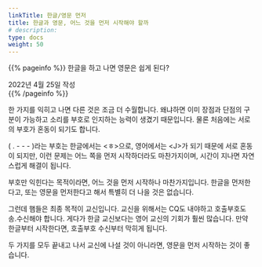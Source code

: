 ```yaml
---
linkTitle: 한글/영문 먼저
title: 한글과 영문, 어느 것을 먼저 시작해야 할까
# description: 
type: docs
weight: 50
---
```

{{% pageinfo %}}
한글을 하고 나면 영문은 쉽게 된다?

2022년 4월 25일 작성<br>
{{% /pageinfo %}}

한 가지를 익히고 나면 다른 것은 조금 더 수월합니다. 왜냐하면 이미 장점과 단점의 구분이 가능하고 소리를 부호로 인지하는 능력이 생겼기 때문입니다. 물론 처음에는 서로의 부호가 혼동이 되기도 합니다.

( . - - - )라는 부호는 한글에서는 <ㅎ>으로, 영어에서는 &lt;J&gt;가 되기 때문에 서로 혼동이 되지만, 이런 문제는 어느 쪽을 먼저 시작하더라도 마찬가지이며, 시간이 지나면 자연스럽게 해결이 됩니다.

부호만 익힌다는 목적이라면, 어느 것을 먼저 시작하나 마찬가지입니다. 한글을 먼저한다고, 또는 영문을 먼저한다고 해서 특별히 더 나을 것은 없습니다.

그런데 햄들은 최종 목적이 교신입니다. 교신을 위해서는 CQ도 내야하고 호출부호도 송.수신해야 합니다. 게다가 한글 교신보다는 영어 교신의 기회가 훨씬 많습니다. 만약 한글부터 시작한다면, 호출부호 수신부터 막히게 됩니다.

두 가지를 모두 끝내고 나서 교신에 나설 것이 아니라면, 영문을 먼저 시작하는 것이 좋습니다.
